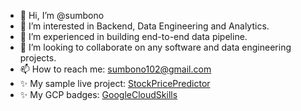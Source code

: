 - 👋 Hi, I’m @sumbono
- 👀 I’m interested in Backend, Data Engineering and Analytics.
- 🌱 I’m experienced in building end-to-end data pipeline.
- 💞️ I’m looking to collaborate on any software and data engineering projects.
- 📫 How to reach me: sumbono102@gmail.com
- ✨ My sample live project: [StockPricePredictor](https://stockprice-predictor-10207.herokuapp.com/)
- ✨ My GCP badges: [GoogleCloudSkills](https://bit.ly/GoogleCloudSkillSumbono)

<!---
sumbono/sumbono is a ✨ special ✨ repository because its `README.md` (this file) appears on your GitHub profile.
You can click the Preview link to take a look at your changes.
--->
